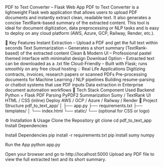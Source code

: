 PDF to Text Converter – Flask Web App
PDF to Text Converter is a lightweight Flask web application that allows users to upload PDF documents and instantly extract clean, readable text. It also generates a concise TextRank-based summary of the extracted content. This tool is ideal for document digitization, data preprocessing or NLP tasks and is easy to deploy on any cloud platform (AWS, Azure, GCP, Railway, Render, etc.).

🔧 Key Features
Instant Extraction – Upload a PDF and get the full text within seconds
Text Summarization – Generates a short summary (TextRank-based) of the extracted content
Clean & Modern UI – Professional pastel themed interface with minimalist design
Download Option – Extracted text can be downloaded as a .txt file
Cloud-Friendly – Built with Flask; runs smoothly on any free cloud hosting
💡 Real Life Applications
Digitizing contracts, invoices, research papers or scanned PDFs
Pre-processing documents for Machine Learning / NLP pipelines
Building resume-parsing or chatbot systems that use PDF inputs
Data extraction in Enterprise document automation workflows
🚀 Tech Stack
Component	Used
Backend	Python + Flask
PDF Parsing	PyPDF2
Summarization	Sumy / TextRank
UI	HTML / CSS (inline)
Deploy	AWS / GCP / Azure / Railway / Render
📂 Project Structure
pdf_to_text_app/ │ ├── app.py ├── requirements.txt ├── templates/ │ └── index.html └── static/ └── (optional for CSS or logo)

⚙️ Installation & Usage
Clone the Repository
git clone cd pdf_to_text_app Install Dependencies

Install Dependencies pip install -r requirements.txt pip install sumy numpy

Run the App python app.py

Open your browser and go to http://localhost:5000 Upload any PDF file to view the full extracted text and its short summary.
